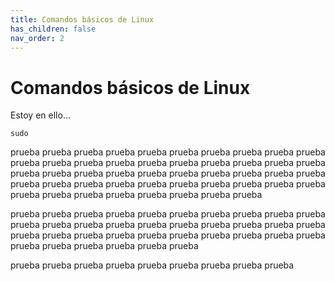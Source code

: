 ```yaml
---
title: Comandos básicos de Linux
has_children: false
nav_order: 2
---
```


# Comandos básicos de Linux

Estoy en ello...
```
sudo
```
prueba prueba prueba prueba prueba prueba prueba prueba prueba prueba prueba prueba prueba prueba prueba prueba prueba prueba prueba prueba prueba prueba prueba prueba prueba prueba prueba prueba prueba prueba prueba prueba prueba prueba prueba prueba prueba prueba prueba prueba prueba prueba prueba prueba prueba prueba prueba prueba 

prueba prueba prueba prueba prueba prueba prueba prueba prueba prueba prueba prueba prueba prueba prueba prueba prueba prueba prueba prueba prueba prueba prueba prueba prueba prueba prueba prueba prueba prueba prueba prueba prueba prueba prueba prueba 

prueba prueba prueba prueba prueba prueba prueba prueba prueba 
